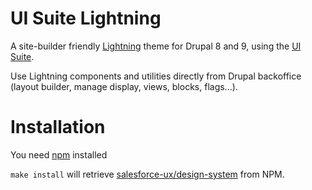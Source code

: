 # UI Suite Lightning 

A site-builder friendly [Lightning](https://www.lightningdesignsystem.com/) theme for Drupal 8 and 9, using the [UI Suite](https://www.drupal.org/project/ui_suite).

Use Lightning components and utilities directly from Drupal backoffice (layout builder, manage display, views, blocks, flags...).

# Installation

You need [npm](https://www.npmjs.com/) installed

`make install` will retrieve [salesforce-ux/design-system](https://www.npmjs.com/package/@salesforce-ux/design-system) from NPM.
